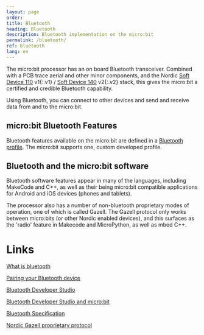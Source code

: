 ```yaml
---
layout: page
order:
title: Bluetooth
heading: Bluetooth
description: Bluetooth implementation on the micro:bit
permalink: /bluetooth/
ref: bluetooth
lang: en
---
```


The micro:bit processor has an on board
Bluetooth transceiver. Combined with a PCB trace aerial and other minor
components, and the Nordic [Soft Device 110](https://www.nordicsemi.com/Software-and-Tools/Software/S110) v1{:.v1} / [Soft Device 140](https://www.nordicsemi.com/Software-and-tools/Software/S140) v2{:.v2} stack, this gives
the micro:bit a certified and credible Bluetooth capability.

Using Bluetooth, you can connect to other devices and send and receive
data from and to the micro:bit.

## micro:bit Bluetooth Features

Bluetooth features available on the micro:bit are defined in a
[Bluetooth profile](/bluetooth/profile). The micro:bit supports one, custom developed profile.

## Bluetooth and the micro:bit software

Bluetooth software features appear in many of the languages,
including MakeCode and C++, as well
as their being micro:bit compatible applications for Android and iOS
devices (phones and tablets).

The processor also has a number of non-bluetooth proprietary
modes of operation, one of which is called Gazell. The Gazell
protocol only works between micro:bits (or other Nordic enabled
devices), and this surfaces as the 'radio' feature in
Makecode and MicroPython, as well as mbed C++.

# Links

[What is bluetooth](http://blog.bluetooth.com/a-developers-guide-to-bluetooth/)

[Pairing your Bluetooth device](https://support.microbit.org/solution/articles/19000051025-pairing-and-flashing-code-via-bluetooth)

[Bluetooth Developer Studio](https://www.bluetooth.com/download-developer-studio)

[Bluetooth Developer Studio and micro:bit](http://matchboxmobile.com/blog/bds-and-the-bbc-microbit/)

[Bluetooth Specification](https://www.bluetooth.com/specifications/adopted-specifications)

[Nordic Gazell proprietary protocol](https://devzone.nordicsemi.com/documentation/nrf51/4.3.0/html/group__gzll__02__user__guide.html)
